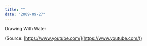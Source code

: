 ```yaml
---
title: ""
date: "2009-09-27"
---
```


Drawing With Water

(Source: [https://www.youtube.com/](https://www.youtube.com/))
